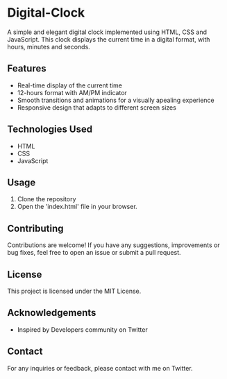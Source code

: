 # Digital-Clock
A simple and elegant digital clock implemented using HTML, CSS and JavaScript. This clock displays the current time in a digital format, with hours, minutes and seconds.
## Features
- Real-time display of the current time
- 12-hours format with AM/PM indicator
- Smooth transitions and animations for a visually apealing experience 
- Responsive design that adapts to different screen sizes
## Technologies Used
- HTML
- CSS
- JavaScript
## Usage 
1. Clone the repository 
2. Open the 'index.html' file in your browser.
## Contributing
Contributions are welcome! If you have any suggestions, improvements or bug fixes, feel free to open an issue or submit a pull request.
## License 
This project is licensed under the MIT License.
## Acknowledgements
- Inspired by Developers community on Twitter
## Contact
For any inquiries or feedback, please contact with me on Twitter.
